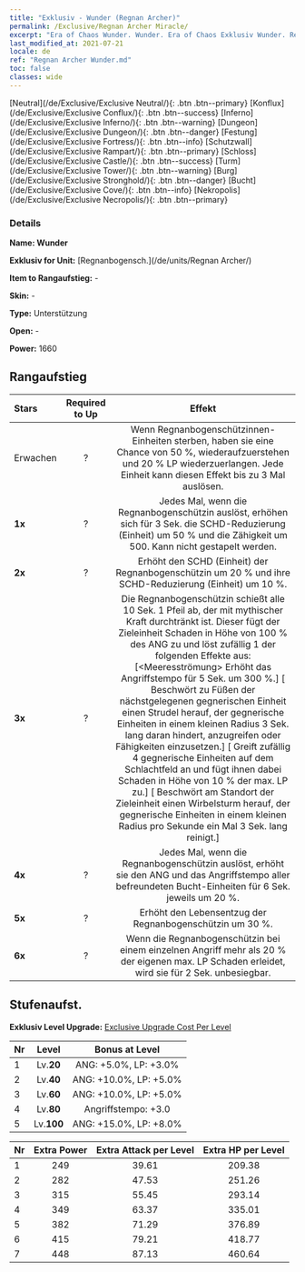 ```yaml
---
title: "Exklusiv - Wunder (Regnan Archer)"
permalink: /Exclusive/Regnan Archer Miracle/
excerpt: "Era of Chaos Wunder. Wunder. Era of Chaos Exklusiv Wunder. Regnanbogensch. Exklusiv."
last_modified_at: 2021-07-21
locale: de
ref: "Regnan Archer Wunder.md"
toc: false
classes: wide
---
```

 [Neutral](/de/Exclusive/Exclusive Neutral/){: .btn .btn--primary} [Konflux](/de/Exclusive/Exclusive Conflux/){: .btn .btn--success} [Inferno](/de/Exclusive/Exclusive Inferno/){: .btn .btn--warning} [Dungeon](/de/Exclusive/Exclusive Dungeon/){: .btn .btn--danger} [Festung](/de/Exclusive/Exclusive Fortress/){: .btn .btn--info} [Schutzwall](/de/Exclusive/Exclusive Rampart/){: .btn .btn--primary} [Schloss](/de/Exclusive/Exclusive Castle/){: .btn .btn--success} [Turm](/de/Exclusive/Exclusive Tower/){: .btn .btn--warning} [Burg](/de/Exclusive/Exclusive Stronghold/){: .btn .btn--danger} [Bucht](/de/Exclusive/Exclusive Cove/){: .btn .btn--info} [Nekropolis](/de/Exclusive/Exclusive Necropolis/){: .btn .btn--primary} 

### Details
 **Name: Wunder** 

 **Exklusiv for Unit:** [Regnanbogensch.](/de/units/Regnan Archer/) 

 **Item to Rangaufstieg:** -

 **Skin:** -

 **Type:** Unterstützung

 **Open:** -

 **Power:** 1660

## Rangaufstieg

  |     Stars    |  Required to Up | Effekt |
  |:-------------|:---------------:|:---------------:|
  |  Erwachen  | ? | <Herz des Ozeans> Wenn Regnanbogenschützinnen-Einheiten sterben, haben sie eine Chance von 50 %, wiederaufzuerstehen und 20 % LP wiederzuerlangen. Jede Einheit kann diesen Effekt bis zu 3 Mal auslösen. |
  | **1x** <i class="fas fa-star"/> | ? | Jedes Mal, wenn die Regnanbogenschützin <Herz des Ozeans> auslöst, erhöhen sich für 3 Sek. die SCHD-Reduzierung (Einheit) um 50 % und die Zähigkeit um 500. Kann nicht gestapelt werden. |
  | **2x** <i class="fas fa-star"/> | ? | Erhöht den SCHD (Einheit) der Regnanbogenschützin um 20 % und ihre SCHD-Reduzierung (Einheit) um 10 %. |
  | **3x** <i class="fas fa-star"/> | ? | <Mythischer Pfeil> Die Regnanbogenschützin schießt alle 10 Sek. 1 Pfeil ab, der mit mythischer Kraft durchtränkt ist. Dieser fügt der Zieleinheit Schaden in Höhe von 100 % des ANG zu und löst zufällig 1 der folgenden Effekte aus:                  [<Meeresströmung> Erhöht das Angriffstempo für 5 Sek. um 300 %.] [<Meeresstrudel> Beschwört zu Füßen der nächstgelegenen gegnerischen Einheit einen Strudel herauf, der gegnerische Einheiten in einem kleinen Radius 3 Sek. lang daran hindert, anzugreifen oder Fähigkeiten einzusetzen.]                                 [<Sturm> Greift zufällig 4 gegnerische Einheiten auf dem Schlachtfeld an und fügt ihnen dabei Schaden in Höhe von 10 % der max. LP zu.]            [<Wirbelsturm> Beschwört am Standort der Zieleinheit einen Wirbelsturm herauf, der gegnerische Einheiten in einem kleinen Radius pro Sekunde ein Mal 3 Sek. lang reinigt.] |
  | **4x** <i class="fas fa-star"/> | ? | Jedes Mal, wenn die Regnanbogenschützin <Mythischer Pfeil> auslöst, erhöht sie den ANG und das Angriffstempo aller befreundeten Bucht-Einheiten für 6 Sek. jeweils um 20 %. |
  | **5x** <i class="fas fa-star"/> | ? | Erhöht den Lebensentzug der Regnanbogenschützin um 30 %. |
  | **6x** <i class="fas fa-star"/> | ? | <Sicherer Hafen> Wenn die Regnanbogenschützin bei einem einzelnen Angriff mehr als 20 % der eigenen max. LP Schaden erleidet, wird sie für 2 Sek. unbesiegbar. |


## Stufenaufst.
 **Exklusiv Level Upgrade:** [Exclusive Upgrade Cost Per Level](/Exclusive/ExclusiveUpgradeCostPerLevel/)

  |  Nr  |   Level  | Bonus at Level |
  |:-----|:--------:|:--------------:|
  | 1 | Lv.**20** | ANG: +5.0%, LP: +3.0% |
  | 2 | Lv.**40** | ANG: +10.0%, LP: +5.0% |
  | 3 | Lv.**60** | ANG: +10.0%, LP: +5.0% |
  | 4 | Lv.**80** | Angriffstempo: +3.0 |
  | 5 | Lv.**100** | ANG: +15.0%, LP: +8.0% |


  |  Nr  |  Extra Power | Extra Attack per Level | Extra HP per Level |
  |:-----|:--------:|:--------:|:--------:|
  | 1 | 249 | 39.61 | 209.38 |
  | 2 | 282 | 47.53 | 251.26 |
  | 3 | 315 | 55.45 | 293.14 |
  | 4 | 349 | 63.37 | 335.01 |
  | 5 | 382 | 71.29 | 376.89 |
  | 6 | 415 | 79.21 | 418.77 |
  | 7 | 448 | 87.13 | 460.64 |


